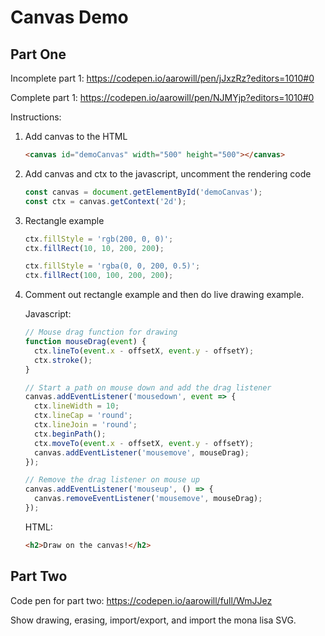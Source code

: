# Canvas Demo

## Part One

Incomplete part 1: https://codepen.io/aarowill/pen/jJxzRz?editors=1010#0

Complete part 1: https://codepen.io/aarowill/pen/NJMYjp?editors=1010#0

Instructions:

1. Add canvas to the HTML

   ```html
   <canvas id="demoCanvas" width="500" height="500"></canvas>
   ```

2. Add canvas and ctx to the javascript, uncomment the rendering code

   ```javascript
   const canvas = document.getElementById('demoCanvas');
   const ctx = canvas.getContext('2d');
   ```

3. Rectangle example

   ```javascript
   ctx.fillStyle = 'rgb(200, 0, 0)';
   ctx.fillRect(10, 10, 200, 200);

   ctx.fillStyle = 'rgba(0, 0, 200, 0.5)';
   ctx.fillRect(100, 100, 200, 200);
   ```

4. Comment out rectangle example and then do live drawing example.

   Javascript:

   ```javascript
   // Mouse drag function for drawing
   function mouseDrag(event) {
     ctx.lineTo(event.x - offsetX, event.y - offsetY);
     ctx.stroke();
   }

   // Start a path on mouse down and add the drag listener
   canvas.addEventListener('mousedown', event => {
     ctx.lineWidth = 10;
     ctx.lineCap = 'round';
     ctx.lineJoin = 'round';
     ctx.beginPath();
     ctx.moveTo(event.x - offsetX, event.y - offsetY);
     canvas.addEventListener('mousemove', mouseDrag);
   });

   // Remove the drag listener on mouse up
   canvas.addEventListener('mouseup', () => {
     canvas.removeEventListener('mousemove', mouseDrag);
   });
   ```

   HTML:

   ```html
   <h2>Draw on the canvas!</h2>
   ```

## Part Two

Code pen for part two: https://codepen.io/aarowill/full/WmJJez

Show drawing, erasing, import/export, and import the mona lisa SVG.
